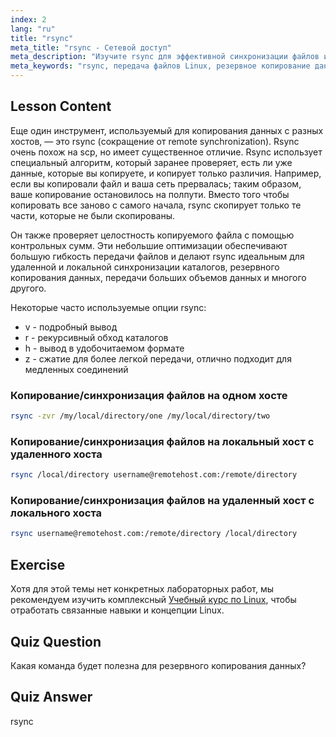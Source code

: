 ```yaml
---
index: 2
lang: "ru"
title: "rsync"
meta_title: "rsync - Сетевой доступ"
meta_description: "Изучите rsync для эффективной синхронизации файлов и резервного копирования в Linux. Разберитесь в удаленной и локальной передаче данных с помощью команд и опций rsync. Улучшите свои навыки работы с Linux!"
meta_keywords: "rsync, передача файлов Linux, резервное копирование данных, синхронизация файлов, учебник Linux, команды rsync, для начинающих, руководство"
---
```


## Lesson Content

Еще один инструмент, используемый для копирования данных с разных хостов, — это rsync (сокращение от remote synchronization). Rsync очень похож на scp, но имеет существенное отличие. Rsync использует специальный алгоритм, который заранее проверяет, есть ли уже данные, которые вы копируете, и копирует только различия. Например, если вы копировали файл и ваша сеть прервалась; таким образом, ваше копирование остановилось на полпути. Вместо того чтобы копировать все заново с самого начала, rsync скопирует только те части, которые не были скопированы.

Он также проверяет целостность копируемого файла с помощью контрольных сумм. Эти небольшие оптимизации обеспечивают большую гибкость передачи файлов и делают rsync идеальным для удаленной и локальной синхронизации каталогов, резервного копирования данных, передачи больших объемов данных и многого другого.

Некоторые часто используемые опции rsync:

- v - подробный вывод
- r - рекурсивный обход каталогов
- h - вывод в удобочитаемом формате
- z - сжатие для более легкой передачи, отлично подходит для медленных соединений

### Копирование/синхронизация файлов на одном хосте

```bash
rsync -zvr /my/local/directory/one /my/local/directory/two
```

### Копирование/синхронизация файлов на локальный хост с удаленного хоста

```bash
rsync /local/directory username@remotehost.com:/remote/directory
```

### Копирование/синхронизация файлов на удаленный хост с локального хоста

```bash
rsync username@remotehost.com:/remote/directory /local/directory
```

## Exercise

Хотя для этой темы нет конкретных лабораторных работ, мы рекомендуем изучить комплексный [Учебный курс по Linux](https://labex.io/ru/learn/linux), чтобы отработать связанные навыки и концепции Linux.

## Quiz Question

Какая команда будет полезна для резервного копирования данных?

## Quiz Answer

rsync
